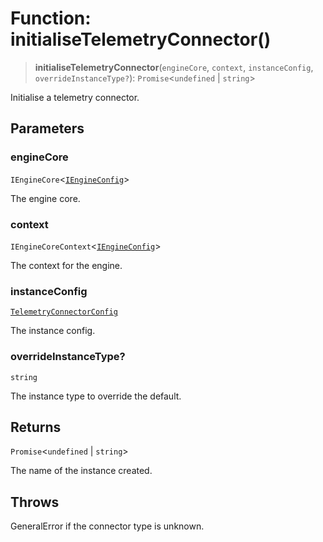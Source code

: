 # Function: initialiseTelemetryConnector()

> **initialiseTelemetryConnector**(`engineCore`, `context`, `instanceConfig`, `overrideInstanceType?`): `Promise`\<`undefined` \| `string`\>

Initialise a telemetry connector.

## Parameters

### engineCore

`IEngineCore`\<[`IEngineConfig`](../interfaces/IEngineConfig.md)\>

The engine core.

### context

`IEngineCoreContext`\<[`IEngineConfig`](../interfaces/IEngineConfig.md)\>

The context for the engine.

### instanceConfig

[`TelemetryConnectorConfig`](../type-aliases/TelemetryConnectorConfig.md)

The instance config.

### overrideInstanceType?

`string`

The instance type to override the default.

## Returns

`Promise`\<`undefined` \| `string`\>

The name of the instance created.

## Throws

GeneralError if the connector type is unknown.
